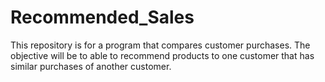 # Recommended_Sales
This repository is for a program that compares customer purchases. The objective will be to able to recommend products to one customer that has similar purchases of another customer.
